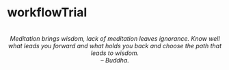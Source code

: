 # workflowTrial
<!-- QUOTE:START -->
<p align="center"><br><i>Meditation brings wisdom, lack of meditation leaves ignorance. Know well what leads you forward and what holds you back and choose the path that leads to wisdom.</i><br><i>– Buddha.</i><br></p>
<!-- QUOTE:END -->

